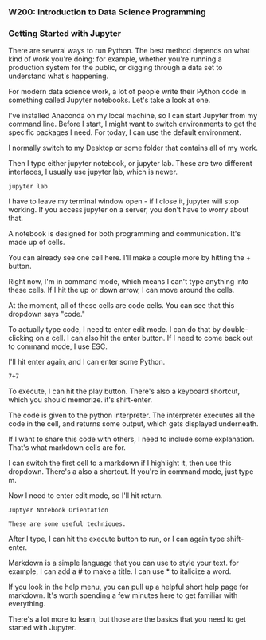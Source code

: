 ### W200: Introduction to Data Science Programming 

### Getting Started with Jupyter

There are several ways to run Python.  The best method depends on what kind of work you're doing: for example, whether you're running a production system for the public, or digging through a data set to understand what's happening.

For modern data science work, a lot of people write their Python code in something called Jupyter notebooks.  Let's take a look at one.

I've installed Anaconda on my local machine, so I can start Jupyter from my command line.   Before I start, I might want to switch environments to get the specific packages I need.  For today, I can use the default environment.

I normally switch to my Desktop or some folder that contains all of my work.

Then I type either jupyter notebook, or jupyter lab.  These are two different interfaces, I usually use jupyter lab, which is newer.

```
jupyter lab
```

I have to leave my terminal window open - if I close it, jupyter will stop working.  If you access jupyter on a server, you don't have to worry about that.

A notebook is designed for both programming and communication.  It's made up of cells.

You can already see one cell here.  I'll make a couple more by hitting the + button.

Right now, I'm in command mode, which means I can't type anything into these cells.  If I hit the up or down arrow, I can move around the cells.

At the moment, all of these cells are code cells.  You can see that this dropdown says "code."

To actually type code, I need to enter edit mode.  I can do that by double-clicking on a cell.  I can also hit the enter button.  If I need to come back out to command mode, I use ESC.

I'll hit enter again, and I can enter some Python.

`7+7`

To execute, I can hit the play button.  There's also a keyboard shortcut, which you should memorize.  it's shift-enter.  

The code is given to the python interpreter.  The interpreter executes all the code in the cell, and returns some output, which gets displayed underneath.

If I want to share this code with others, I need to include some explanation.  That's what markdown cells are for.

I can switch the first cell to a markdown if I highlight it, then use this dropdown.  There's a also a shortcut.  If you're in command mode, just type m.

Now I need to enter edit mode, so I'll hit return. 

```
Juptyer Notebook Orientation

These are some useful techniques.
```

After I type, I can hit the execute button to run, or I can again type shift-enter.

Markdown is a simple language that you can use to style your text.   for example, I can add a # to make a title.  I can use * to italicize a word.

If you look in the help menu, you can pull up a helpful short help page for markdown.  It's worth spending a few minutes here to get familiar with everything.

There's a lot more to learn, but those are the basics that you need to get started with Jupyter.
